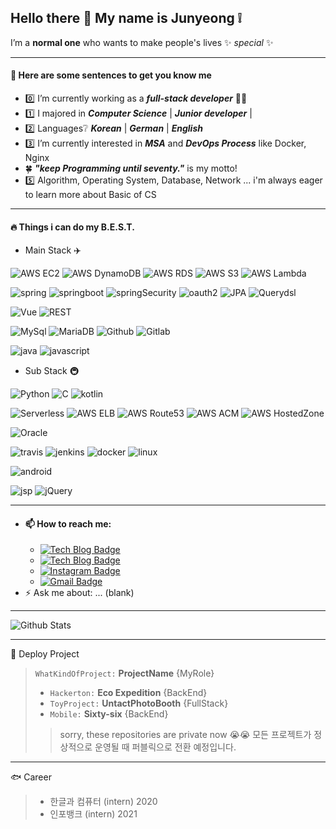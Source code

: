 ## Hello there 👋 My name is Junyeong ❕
I’m a **normal one** who wants to make people's lives ✨ _special_ ✨ 

***

#### 🐑 Here are some sentences to get you know me


- 0️⃣ I’m currently working as a ___full-stack developer___ 🧑‍💻
- 1️⃣ I majored in ___Computer Science___ | ___Junior developer___ |
- 2️⃣ Languages❔  ___Korean___ | ___German___ | ___English___
- 3️⃣ I’m currently interested in ___MSA___  and  ___DevOps Process___ like Docker, Nginx
- 🍀 ___"keep Programming until seventy."___ is my motto!
- 5️⃣ Algorithm, Operating System, Database, Network ... i'm always eager to learn more about Basic of CS
***
#### 🔥 Things i can do my B.E.S.T.

- Main Stack ✈️

![AWS EC2](http://img.shields.io/badge/AWS_EC2-black?style=flat-square&logo=amazonaws&link=https://mynameisjunyeong.com)
![AWS DynamoDB](http://img.shields.io/badge/AWS_Dynamo_DB-black?style=flat-square&logo=amazondynamodb&link=https://mynameisjunyeong.com)
![AWS RDS](http://img.shields.io/badge/AWS_RDS-black?style=flat-square&logo=amazonaws&link=https://mynameisjunyeong.com)
![AWS S3](http://img.shields.io/badge/AWS_S3-black?style=flat-square&logo=amazons3&link=https://mynameisjunyeong.com)
![AWS Lambda](http://img.shields.io/badge/AWS_Lambda-black?style=flat-square&logo=amazonaws&link=https://mynameisjunyeong.com)

![spring](http://img.shields.io/badge/spring-black?style=flat-square&logo=spring&link=https://mynameisjunyeong.com)
![springboot](http://img.shields.io/badge/SpringBoot-black?style=flat-square&logo=springboot&link=https://mynameisjunyeong.com)
![springSecurity](http://img.shields.io/badge/SpringSecurity-black?style=flat-square&logo=springsecurity&link=https://mynameisjunyeong.com)
![oauth2](http://img.shields.io/badge/oauth2.0-black?style=flat-square&logo=spring&link=https://mynameisjunyeong.com)
![JPA](http://img.shields.io/badge/JPA-black?style=flat-square&logo=spring&link=https://mynameisjunyeong.com)
![Querydsl](http://img.shields.io/badge/Querydsl-black?style=flat-square&logo=&link=https://mynameisjunyeong.com)

![Vue](http://img.shields.io/badge/VueJS-black?style=flat-square&logo=vue.js&link=https://mynameisjunyeong.com)
![REST](http://img.shields.io/badge/RestAPI-black?style=flat-square&logo=&link=https://mynameisjunyeong.com)

![MySql](http://img.shields.io/badge/MySql-black?style=flat-square&logo=mysql&link=https://mynameisjunyeong.com)
![MariaDB](http://img.shields.io/badge/MariaDB-black?style=flat-square&logo=mariadb&link=https://mynameisjunyeong.com)
![Github](http://img.shields.io/badge/Github-black?style=flat-square&logo=github&link=https://mynameisjunyeong.com)
![Gitlab](http://img.shields.io/badge/Gitlab-black?style=flat-square&logo=gitlab&link=https://mynameisjunyeong.com)

![java](http://img.shields.io/badge/Java-black?style=flat-square&logo=java&link=https://mynameisjunyeong.com)
![javascript](http://img.shields.io/badge/JavaScript-black?style=flat-square&logo=javascript&link=https://mynameisjunyeong.com)



- Sub Stack 🚇

![Python](http://img.shields.io/badge/python-black?style=flat-square&logo=python&link=https://mynameisjunyeong.com)
![C](http://img.shields.io/badge/C-black?style=flat-square&logo=c&link=https://mynameisjunyeong.com)
![kotlin](http://img.shields.io/badge/kotlin-black?style=flat-square&logo=kotlin&link=https://mynameisjunyeong.com)

![Serverless](http://img.shields.io/badge/Serverless-black?style=flat-square&logo=&link=https://mynameisjunyeong.com)
![AWS ELB](http://img.shields.io/badge/AWS_ELB-black?style=flat-square&logo=amazonaws&link=https://mynameisjunyeong.com)
![AWS Route53](http://img.shields.io/badge/AWS_Route53-black?style=flat-square&logo=amazonaws&link=https://mynameisjunyeong.com)
![AWS ACM](http://img.shields.io/badge/AWS_ACM-black?style=flat-square&logo=amazonaws&link=https://mynameisjunyeong.com)
![AWS HostedZone](http://img.shields.io/badge/AWS_HostedZone-black?style=flat-square&logo=amazonaws&link=https://mynameisjunyeong.com)

![Oracle](http://img.shields.io/badge/Oracle-black?style=flat-square&logo=oracle&link=https://mynameisjunyeong.com)

![travis](http://img.shields.io/badge/travis-black?style=flat-square&logo=travisci&link=https://mynameisjunyeong.com)
![jenkins](http://img.shields.io/badge/jenkins-black?style=flat-square&logo=jenkins&link=https://mynameisjunyeong.com)
![docker](http://img.shields.io/badge/docker-black?style=flat-square&logo=docker&link=https://mynameisjunyeong.com)
![linux](http://img.shields.io/badge/linux-black?style=flat-square&logo=linux&link=https://mynameisjunyeong.com)

![android](http://img.shields.io/badge/android-black?style=flat-square&logo=android&link=https://mynameisjunyeong.com)

![jsp](http://img.shields.io/badge/jsp-black?style=flat-square&logo=java&link=https://mynameisjunyeong.com)
![jQuery](http://img.shields.io/badge/jQuery-black?style=flat-square&logo=jquery&link=https://mynameisjunyeong.com)

***
- #### 📫 How to reach me:
  - [![Tech Blog Badge](http://img.shields.io/badge/ToyProjectSite-232F3E?style=flat-square&logo=amazonaws&link=https://mynameisjunyeong.com)](https://mynameisjunyeong.com)  
  - [![Tech Blog Badge](http://img.shields.io/badge/-Tech%20blog-beige?style=flat-square&logo=naver&link=https://blog.naver.com/gowjr300)](https://blog.naver.com/gowjr300)
  - [![Instagram Badge](https://img.shields.io/badge/instagram-purple?style=flat-square&logo=instagram&logoColor=white&link=https://www.instagram.com/junsssssssss/)](https://www.instagram.com/junsssssssss/)
  - [![Gmail Badge](https://img.shields.io/badge/Gmail-d14836?style=flat-square&logo=Gmail&logoColor=white&link=mailto:gowjr207@gmail.com)](mailto:gowjr207@gmail.com)
- ⚡ Ask me about: ... (blank)

***
![Github Stats](https://github-readme-stats.vercel.app/api?username=sheepEatLion&show_icons=true)
***

📌 Deploy Project
> `WhatKindOfProject:` __ProjectName__ {MyRole}
> * `Hackerton:` __Eco Expedition__ {BackEnd}
> * `ToyProject:` __UntactPhotoBooth__ {FullStack}
> * `Mobile:` __Sixty-six__ {BackEnd}
> > sorry, these repositories are private now 😭😭 모든 프로젝트가 정상적으로 운영될 때 퍼블릭으로 전환 예정입니다.

***

🐟 Career
> * 한글과 컴퓨터 (intern) 2020
> * 인포뱅크 (intern) 2021
